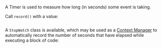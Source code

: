 A Timer is used to measure how long (in seconds) some event is taking.

Call `record()` with a value:

```cpp

```

A `StopWatch` class is available, which may be used as a [Context Manager] to automatically record
the number of seconds that have elapsed while executing a block of code:

```cpp

```

[Context Manager]: https://docs.python.org/3/reference/datamodel.html#context-managers
